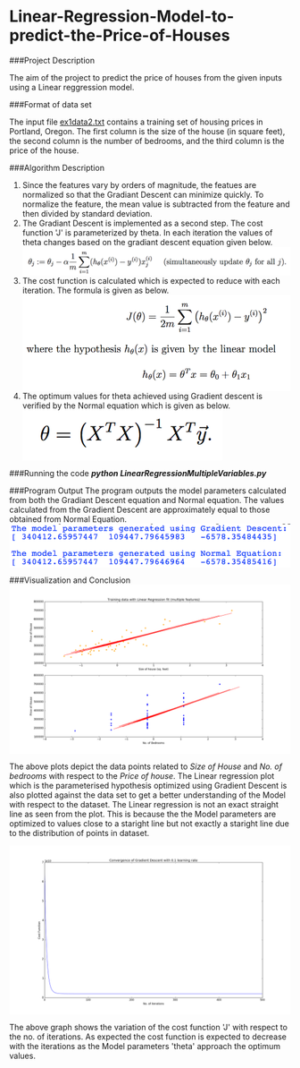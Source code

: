 # Linear-Regression-Model-to-predict-the-Price-of-Houses

###Project Description

<p>The aim of the project to predict the price of houses from the given inputs using a Linear reggression model.</p>

###Format of data set
<p>The input file <a href="https://github.com/NandanNayak/Linear-Regression-Model-to-predict-the-Price-of-Houses/blob/master/ex1data2.txt">ex1data2.txt</a> contains a training set of housing prices in Portland, Oregon. The first column is the size of the house (in square feet), the second column is the number of bedrooms, and the third column is the price of the house. </p>

###Algorithm Description
<p>
<ol>
<li>Since the features vary by orders of magnitude, the featues are normalized so that the Gradiant Descent can minimize quickly. To normalize the feature, the mean value is subtracted from the feature and then divided by standard deviation.</li>
<li>The Gradiant Descent is implemented as a second step. The cost function 'J' is parameterized by theta. In each iteration the values of theta changes based on the gradiant descent equation given below.</li>
<img src="https://github.com/NandanNayak/Linear-Regression-Model-to-predict-the-Price-of-Houses/blob/master/GradiantDescentEqn.png" align="center" />
<li>The cost function is calculated which is expected to reduce with each iteration. The formula is given as below.</li> 
<img src="https://github.com/NandanNayak/Linear-Regression-Model-to-predict-the-Price-of-Houses/blob/master/CostFunctionEqn.png" align="center" />
<li>The optimum values for theta achieved using Gradient descent is verified by the Normal equation which is given as below.</li>
<img src="https://github.com/NandanNayak/Linear-Regression-Model-to-predict-the-Price-of-Houses/blob/master/Normal%20Equation.png" align="center">
</ol>
</p>

###Running the code
<strong><em>python LinearRegressionMultipleVariables.py</em></strong>

###Program Output
The program outputs the model parameters calculated from both the Gradiant Descent equation and Normal equation. The values calculated from the Gradient Descent are approximately equal to those obtained from Normal Equation.
<img src="https://github.com/NandanNayak/Linear-Regression-Model-to-predict-the-Price-of-Houses/blob/master/Output.png" align="center"/>

###Visualization and Conclusion
<img src="https://github.com/NandanNayak/Linear-Regression-Model-to-predict-the-Price-of-Houses/blob/master/Visualization.png" align="center">
<p>The above plots depict the data points related to <em>Size of House</em> and <em>No. of bedrooms</em> with respect to the <em>Price of house</em>. The Linear regression plot which is the parameterised hypothesis optimized using Gradient Descent is also plotted against the data set to get a better understanding of the Model with respect to the dataset. The Linear regression is not an exact straight line as seen from the plot. This is because the the Model parameters are optimized to values close to a staright line but not exactly a staright line due to the distribution of points in dataset. </p>

<img src="https://github.com/NandanNayak/Linear-Regression-Model-to-predict-the-Price-of-Houses/blob/master/CostFunctionVariation.png" align="center">
<p>The above graph shows the variation of the cost function 'J' with respect to the no. of iterations. As expected the cost function is expected to decrease with the iterations as the Model parameters 'theta' approach the optimum values.</p>

